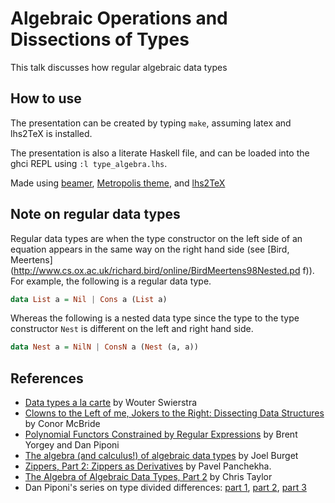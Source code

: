 Algebraic Operations and Dissections of Types
=============================================

This talk discusses how regular algebraic data types


How to use
----------

The presentation can be created by typing `make`, assuming latex and lhs2TeX
is installed.

The presentation is also a literate Haskell file, and can be loaded into the
ghci REPL using `:l type_algebra.lhs`.

Made using
[beamer](https://en.wikibooks.org/wiki/LaTeX/Presentations),
[Metropolis theme](http://mirror.jmu.edu/pub/CTAN/macros/latex/contrib/beamer-contrib/themes/metropolis/doc/metropolistheme.pdf),
and [lhs2TeX](https://www.andres-loeh.de/lhs2tex/Guide2-1.17.pdf)


Note on regular data types
--------------------------

Regular data types are when the type constructor on the left side of
an equation appears in the same way on the right hand side (see [Bird,
Meertens](http://www.cs.ox.ac.uk/richard.bird/online/BirdMeertens98Nested.pd f)). For example, the following is a regular data type.

```haskell
data List a = Nil | Cons a (List a)
```

Whereas the following is a nested data type since the type to the type constructor `Nest` is different on the left and right hand side.

```haskell
data Nest a = NilN | ConsN a (Nest (a, a))
```


References
----------

- [Data types a la carte](http://www.cs.ru.nl/~W.Swierstra/Publications/DataTypesALaCarte.pdf) by Wouter Swierstra
- [Clowns to the Left of me, Jokers to the Right: Dissecting Data Structures](http://www.cis.upenn.edu/~cis39903/static/clowns.pdf) by Conor McBride
- [Polynomial Functors Constrained by Regular
Expressions](http://ozark.hendrix.edu/~yorgey/pub/type-matrices.pdf) by Brent Yorgey and Dan Piponi
- [The algebra (and calculus!) of algebraic data types](https://codewords.recurse.com/issues/three/algebra-and-calculus-of-algebraic-data-types) by Joel Burget
- [Zippers, Part 2: Zippers as Derivatives](https://pavpanchekha.com/blog/zippers/derivative.html#sec-2) by Pavel Panchekha.
- [The Algebra of Algebraic Data Types, Part 2](http://chris-taylor.github.io/blog/2013/02/11/the-algebra-of-algebraic-data-types-part-ii/) by Chris Taylor
- Dan Piponi's series on type divided differences: [part 1](http://blog.sigfpe.com/2009/09/finite-differences-of-types.html), [part 2](http://blog.sigfpe.com/2010/08/divided-differences-and-tomography-of.html), [part 3](http://blog.sigfpe.com/2010/08/constraining-types-with-regular.html)

